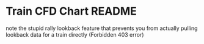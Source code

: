 Train CFD Chart README
======================

note the stupid rally lookback feature that prevents you from actually pulling lookback data for a train directly (Forbidden 403 error)

